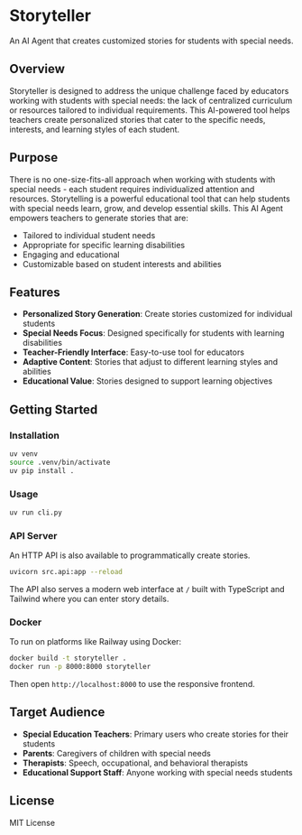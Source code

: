 # Storyteller

An AI Agent that creates customized stories for students with special needs.

## Overview

Storyteller is designed to address the unique challenge faced by educators working with students with special needs: the lack of centralized curriculum or resources tailored to individual requirements. This AI-powered tool helps teachers create personalized stories that cater to the specific needs, interests, and learning styles of each student.

## Purpose

There is no one-size-fits-all approach when working with students with special needs - each student requires individualized attention and resources. Storytelling is a powerful educational tool that can help students with special needs learn, grow, and develop essential skills. This AI Agent empowers teachers to generate stories that are:

- Tailored to individual student needs
- Appropriate for specific learning disabilities
- Engaging and educational
- Customizable based on student interests and abilities

## Features

- **Personalized Story Generation**: Create stories customized for individual students
- **Special Needs Focus**: Designed specifically for students with learning disabilities
- **Teacher-Friendly Interface**: Easy-to-use tool for educators
- **Adaptive Content**: Stories that adjust to different learning styles and abilities
- **Educational Value**: Stories designed to support learning objectives

## Getting Started

### Installation

```bash
uv venv
source .venv/bin/activate
uv pip install .
```

### Usage

```bash
uv run cli.py
```

### API Server

An HTTP API is also available to programmatically create stories.

```bash
uvicorn src.api:app --reload
```

The API also serves a modern web interface at `/` built with TypeScript and Tailwind where you can enter story details.

### Docker

To run on platforms like Railway using Docker:

```bash
docker build -t storyteller .
docker run -p 8000:8000 storyteller
```

Then open `http://localhost:8000` to use the responsive frontend.

## Target Audience

- **Special Education Teachers**: Primary users who create stories for their students
- **Parents**: Caregivers of children with special needs
- **Therapists**: Speech, occupational, and behavioral therapists
- **Educational Support Staff**: Anyone working with special needs students

## License

MIT License
